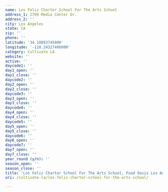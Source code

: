 ```yaml
---
name: Los Feliz Charter School For The Arts School
address_1: 2709 Media Center Dr.
address_2: ''
city: Los Angeles
state: CA
zip: ''
phone: ''
latitude: '34.10893745000'
longitude: '-118.24327406000'
category: Cultivate LA
website: ''
active: ''
daycode1: ''
day1_open: ''
day1_close: ''
daycode2: ''
day2_open: ''
day2_close: ''
daycode3: ''
day3_open: ''
day3_close: ''
daycode4: ''
day4_open: ''
day4_close: ''
daycode5: ''
day5_open: ''
day5_close: ''
daycode6: ''
day6_open: ''
daycode7: ''
day7_open: ''
day7_close: ''
year_round (y/n): ''
season_open: ''
season_close: ''
title: 'Los Feliz Charter School For The Arts School, Food Oasis Los Angeles'
uri: /cultivate-la/los-feliz-charter-school-for-the-arts-school/

---
```

